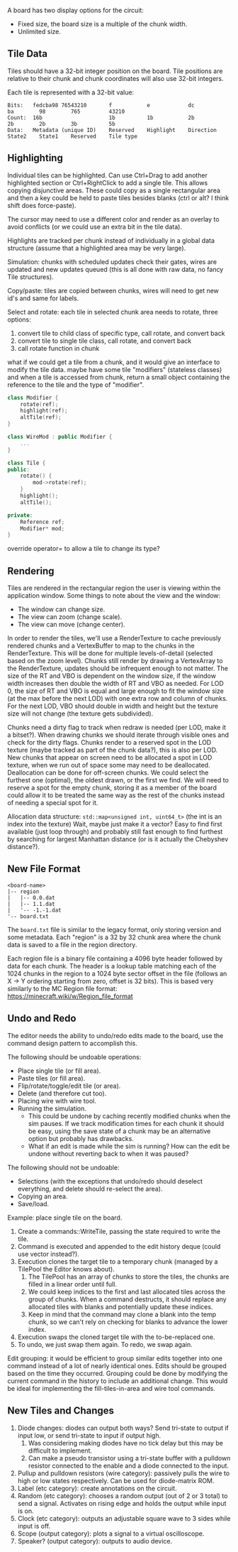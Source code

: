 A board has two display options for the circuit:

* Fixed size, the board size is a multiple of the chunk width.
* Unlimited size.

## Tile Data ##

Tiles should have a 32-bit integer position on the board. Tile positions are relative to their chunk and chunk coordinates will also use 32-bit integers.

Each tile is represented with a 32-bit value:

```
Bits:   fedcba98 76543210       f           e            dc           ba        98        765         43210
Count:  16b                     1b          1b           2b           2b        2b        3b          5b
Data:   Metadata (unique ID)    Reserved    Highlight    Direction    State2    State1    Reserved    Tile type
```

## Highlighting ##

Individual tiles can be highlighted. Can use Ctrl+Drag to add another highlighted section or Ctrl+RightClick to add a single tile.
This allows copying disjunctive areas. These could copy as a single rectangular area and then a key could be held to paste tiles besides blanks (ctrl or alt? I think shift does force-paste).

The cursor may need to use a different color and render as an overlay to avoid conflicts (or we could use an extra bit in the tile data).

Highlights are tracked per chunk instead of individually in a global data structure (assume that a highlighted area may be very large).



Simulation: chunks with scheduled updates check their gates, wires are updated and new updates queued (this is all done with raw data, no fancy Tile structures).

Copy/paste: tiles are copied between chunks, wires will need to get new id's and same for labels.

Select and rotate: each tile in selected chunk area needs to rotate, three options:

1. convert tile to child class of specific type, call rotate, and convert back
2. convert tile to single tile class, call rotate, and convert back
3. call rotate function in chunk

what if we could get a tile from a chunk, and it would give an interface to modify the tile data.
maybe have some tile "modifiers" (stateless classes) and when a tile is accessed from chunk, return a small object containing the reference to the tile and the type of "modifier".

```cpp
class Modifier {
    rotate(ref);
    highlight(ref);
    altTile(ref);
}

class WireMod : public Modifier {
    ...
}

class Tile {
public:
    rotate() {
        mod->rotate(ref);
    }
    highlight();
    altTile();

private:
    Reference ref;
    Modifier* mod;
}
```

override operator= to allow a tile to change its type?

## Rendering ##

Tiles are rendered in the rectangular region the user is viewing within the application window.
Some things to note about the view and the window:

* The window can change size.
* The view can zoom (change scale).
* The view can move (change center).

In order to render the tiles, we'll use a RenderTexture to cache previously rendered chunks and a VertexBuffer to map to the chunks in the RenderTexture.
This will be done for multiple levels-of-detail (selected based on the zoom level).
Chunks still render by drawing a VertexArray to the RenderTexture, updates should be infrequent enough to not matter.
The size of the RT and VBO is dependent on the window size, if the window width increases then double the width of RT and VBO as needed.
For LOD 0, the size of RT and VBO is equal and large enough to fit the window size (at the max before the next LOD) with one extra row and column of chunks.
For the next LOD, VBO should double in width and height but the texture size will not change (the texture gets subdivided).

Chunks need a dirty flag to track when redraw is needed (per LOD, make it a bitset?).
When drawing chunks we should iterate through visible ones and check for the dirty flags.
Chunks render to a reserved spot in the LOD texture (maybe tracked as part of the chunk data?), this is also per LOD.
New chunks that appear on screen need to be allocated a spot in LOD texture, when we run out of space some may need to be deallocated.
Deallocation can be done for off-screen chunks. We could select the furthest one (optimal), the oldest drawn, or the first we find.
We will need to reserve a spot for the empty chunk, storing it as a member of the board could allow it to be treated the same way as the rest of the chunks instead of needing a special spot for it.

Allocation data structure: `std::map<unsigned int, uint64_t>` (the int is an index into the texture)
Wait, maybe just make it a vector?
Easy to find first available (just loop through) and probably still fast enough to find furthest by searching for largest Manhattan distance (or is it actually the Chebyshev distance?).

## New File Format ##

```
<board-name>
|-- region
|   |-- 0.0.dat
|   |-- 1.1.dat
|   '-- -1.-1.dat
'-- board.txt
```

The `board.txt` file is similar to the legacy format, only storing version and some metadata. Each "region" is a 32 by 32 chunk area where the chunk data is saved to a file in the region directory.

Each region file is a binary file containing a 4096 byte header followed by data for each chunk. The header is a lookup table matching each of the 1024 chunks in the region to a 1024 byte sector offset in the file (follows an X -> Y ordering starting from zero, offset is 32 bits). This is based very similarly to the MC Region file format: https://minecraft.wiki/w/Region_file_format

## Undo and Redo ##

The editor needs the ability to undo/redo edits made to the board, use the command design pattern to accomplish this.

The following should be undoable operations:
* Place single tile (or fill area).
* Paste tiles (or fill area).
* Flip/rotate/toggle/edit tile (or area).
* Delete (and therefore cut too).
* Placing wire with wire tool.
* Running the simulation.
    * This could be undone by caching recently modified chunks when the sim pauses. If we track modification times for each chunk it should be easy, using the save state of a chunk may be an alternative option but probably has drawbacks.
    * What if an edit is made while the sim is running? How can the edit be undone without reverting back to when it was paused?

The following should not be undoable:
* Selections (with the exceptions that undo/redo should deselect everything, and delete should re-select the area).
* Copying an area.
* Save/load.

Example: place single tile on the board.
1. Create a commands::WriteTile, passing the state required to write the tile.
2. Command is executed and appended to the edit history deque (could use vector instead?).
3. Execution clones the target tile to a temporary chunk (managed by a TilePool the Editor knows about).
    1. The TilePool has an array of chunks to store the tiles, the chunks are filled in a linear order until full.
    2. We could keep indices to the first and last allocated tiles across the group of chunks. When a command destructs, it should replace any allocated tiles with blanks and potentially update these indices.
    3. Keep in mind that the command may clone a blank into the temp chunk, so we can't rely on checking for blanks to advance the lower index.
4. Execution swaps the cloned target tile with the to-be-replaced one.
5. To undo, we just swap them again. To redo, we swap again.

Edit grouping: it would be efficient to group similar edits together into one command instead of a lot of nearly identical ones. Edits should be grouped based on the time they occurred. Grouping could be done by modifying the current command in the history to include an additional change. This would be ideal for implementing the fill-tiles-in-area and wire tool commands.

## New Tiles and Changes ##

1. Diode changes: diodes can output both ways? Send tri-state to output if input low, or send tri-state to input if output high.
    1. Was considering making diodes have no tick delay but this may be difficult to implement.
    2. Can make a pseudo transistor using a tri-state buffer with a pulldown resistor connected to the enable and a diode connected to the input.
2. Pullup and pulldown resistors (wire category): passively pulls the wire to high or low states respectively. Can be used for diode-matrix ROM.
3. Label (etc category): create annotations on the circuit.
4. Random (etc category): chooses a random output (out of 2 or 3 total) to send a signal. Activates on rising edge and holds the output while input is on.
5. Clock (etc category): outputs an adjustable square wave to 3 sides while input is off.
6. Scope (output category): plots a signal to a virtual oscilloscope.
7. Speaker? (output category): outputs to audio device.
